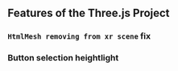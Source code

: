 ## Features of the Three.js Project

### `HtmlMesh removing from xr scene` fix


### Button selection heightlight


